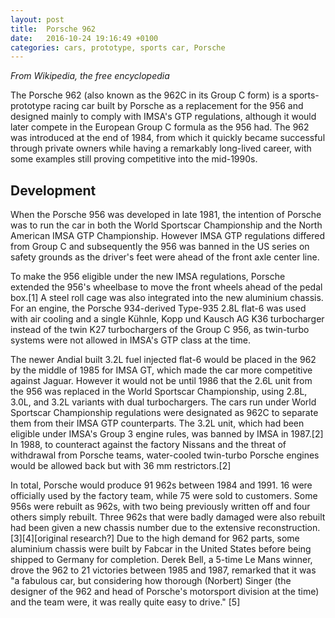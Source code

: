 ```yaml
---
layout: post
title:  Porsche 962
date:   2016-10-24 19:16:49 +0100
categories: cars, prototype, sports car, Porsche
---
```

_From Wikipedia, the free encyclopedia_

The Porsche 962 (also known as the 962C in its Group C form) is a sports-prototype racing car built by Porsche as a replacement for the 956 and designed mainly to comply with IMSA's GTP regulations, although it would later compete in the European Group C formula as the 956 had. The 962 was introduced at the end of 1984, from which it quickly became successful through private owners while having a remarkably long-lived career, with some examples still proving competitive into the mid-1990s.

## Development
When the Porsche 956 was developed in late 1981, the intention of Porsche was to run the car in both the World Sportscar Championship and the North American IMSA GTP Championship. However IMSA GTP regulations differed from Group C and subsequently the 956 was banned in the US series on safety grounds as the driver's feet were ahead of the front axle center line.

To make the 956 eligible under the new IMSA regulations, Porsche extended the 956's wheelbase to move the front wheels ahead of the pedal box.[1] A steel roll cage was also integrated into the new aluminium chassis. For an engine, the Porsche 934-derived Type-935 2.8L flat-6 was used with air cooling and a single Kühnle, Kopp und Kausch AG K36 turbocharger instead of the twin K27 turbochargers of the Group C 956, as twin-turbo systems were not allowed in IMSA's GTP class at the time.

The newer Andial built 3.2L fuel injected flat-6 would be placed in the 962 by the middle of 1985 for IMSA GT, which made the car more competitive against Jaguar. However it would not be until 1986 that the 2.6L unit from the 956 was replaced in the World Sportscar Championship, using 2.8L, 3.0L, and 3.2L variants with dual turbochargers. The cars run under World Sportscar Championship regulations were designated as 962C to separate them from their IMSA GTP counterparts. The 3.2L unit, which had been eligible under IMSA's Group 3 engine rules, was banned by IMSA in 1987.[2] In 1988, to counteract against the factory Nissans and the threat of withdrawal from Porsche teams, water-cooled twin-turbo Porsche engines would be allowed back but with 36 mm restrictors.[2]

In total, Porsche would produce 91 962s between 1984 and 1991. 16 were officially used by the factory team, while 75 were sold to customers. Some 956s were rebuilt as 962s, with two being previously written off and four others simply rebuilt. Three 962s that were badly damaged were also rebuilt had been given a new chassis number due to the extensive reconstruction.[3][4][original research?] Due to the high demand for 962 parts, some aluminium chassis were built by Fabcar in the United States before being shipped to Germany for completion. Derek Bell, a 5-time Le Mans winner, drove the 962 to 21 victories between 1985 and 1987, remarked that it was "a fabulous car, but considering how thorough (Norbert) Singer (the designer of the 962 and head of Porsche's motorsport division at the time) and the team were, it was really quite easy to drive." [5]